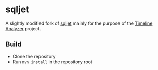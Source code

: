 # sqljet
A slightly modified fork of [sqljet](https://github.com/printingin3d/sqljet) mainly for the purpose of the [Timeline Analyzer](https://github.com/nesfit/timeline-analyzer) project.

## Build

- Clone the repository
- Run `mvn install` in the repository root 


